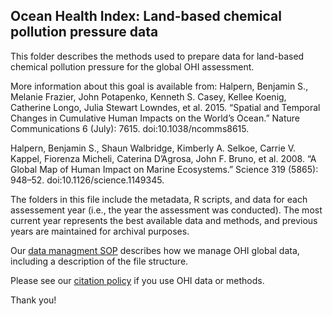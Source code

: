 ## Ocean Health Index: Land-based chemical pollution pressure data

This folder describes the methods used to prepare data for land-based chemical pollution pressure for the global OHI assessment.

More information about this goal is available from:
Halpern, Benjamin S., Melanie Frazier, John Potapenko, Kenneth S. Casey, Kellee Koenig, Catherine Longo, Julia Stewart Lowndes, et al. 2015. “Spatial and Temporal Changes in Cumulative Human Impacts on the World’s Ocean.” Nature Communications 6 (July): 7615. doi:10.1038/ncomms8615.

Halpern, Benjamin S., Shaun Walbridge, Kimberly A. Selkoe, Carrie V. Kappel, Fiorenza Micheli, Caterina D’Agrosa, John F. Bruno, et al. 2008. “A Global Map of Human Impact on Marine Ecosystems.” Science 319 (5865): 948–52. doi:10.1126/science.1149345.


The folders in this file include the metadata, R scripts, and data for each assessement year (i.e., the year the assessment was conducted).  The most current year represents the best available data and methods, and previous years are maintained for archival purposes.

Our [data managment SOP](https://rawgit.com/OHI-Science/ohiprep/master/src/dataOrganization_SOP.html) describes how we manage OHI global data, including a description of the file structure.

Please see our [citation policy](http://ohi-science.org/citation-policy/) if you use OHI data or methods.

Thank you!
